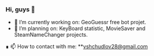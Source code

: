 ### Hi, guys 👋
- 🔭 I’m currently working on: GeoGuessr free bot projet.
- 📝 I’m planning on: KeyBoard statistic, MovieSaver and SteamNameChanger projects.

∎ 📫 How to contact with me: **vshchudlov28@gmail.com



<!--
- 🌱 I’m currently learning: 
- 👯 I’m looking to collaborate on 
- 🤔 I’m looking for help with 
- 💬 Ask me about 
- 😄 Pronouns: 
- ⚡ Fun fact: 
